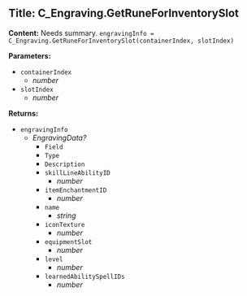 ## Title: C_Engraving.GetRuneForInventorySlot

**Content:**
Needs summary.
`engravingInfo = C_Engraving.GetRuneForInventorySlot(containerIndex, slotIndex)`

**Parameters:**
- `containerIndex`
  - *number*
- `slotIndex`
  - *number*

**Returns:**
- `engravingInfo`
  - *EngravingData?*
    - `Field`
    - `Type`
    - `Description`
    - `skillLineAbilityID`
      - *number*
    - `itemEnchantmentID`
      - *number*
    - `name`
      - *string*
    - `iconTexture`
      - *number*
    - `equipmentSlot`
      - *number*
    - `level`
      - *number*
    - `learnedAbilitySpellIDs`
      - *number*